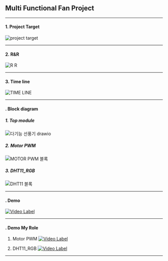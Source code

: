 ## Multi Functional Fan Project
-----------------------------------------------------
#### 1. Project Target
![project target](https://github.com/user-attachments/assets/acb2bc04-b29f-40bb-86ad-950164e70d27)

------------------------------------------------------
#### 2. R&R
![R R](https://github.com/user-attachments/assets/493295fb-397f-418e-8b82-b5a829ce6ba8)

------------------------------------------------------
#### 3. Time line
![TIME LINE](https://github.com/user-attachments/assets/ad34d8c7-dd8e-426a-a124-43b6f5f56e61)

------------------------------------------------------
#### . Block diagram

##### 1. Top module
![다기능 선풍기 drawio](https://github.com/user-attachments/assets/74bc97eb-e585-40b2-9dd5-80bc97e6ac4a)

##### 2. Motor PWM
![MOTOR PWM 블록](https://github.com/user-attachments/assets/0dbeb739-5485-4383-a180-16cc275aa834)

##### 3. DHT11_RGB
![DHT11 블록](https://github.com/user-attachments/assets/edf1b506-b9e0-4315-bc31-de683b7c59c0)

------------------------------------------------------
#### . Demo
[![Video Label](http://img.youtube.com/vi/CYFq4jIt_x0/0.jpg)](https://youtu.be/CYFq4jIt_x0)

------------------------------------------------------
#### . Demo My Role

1. Motor PWM
[![Video Label](http://img.youtube.com/vi/BMba1_c40Dg/0.jpg)](https://youtu.be/BMba1_c40Dg')

2. DHT11_RGB
[![Video Label](http://img.youtube.com/vi/eSmWAie6N8o/0.jpg)](https://youtu.be/eSmWAie6N8o)
-------------------------------------------------------

